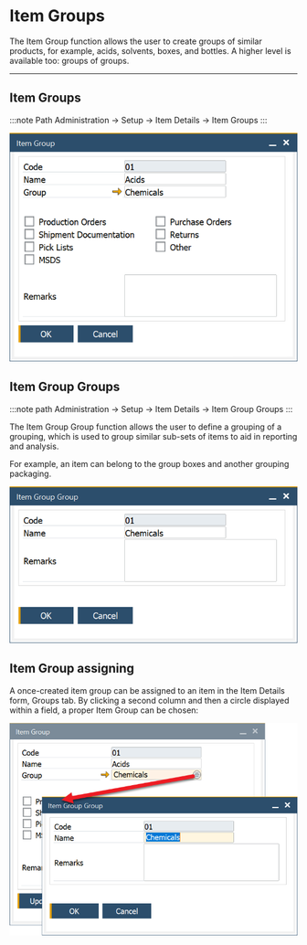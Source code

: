 # Item Groups

The Item Group function allows the user to create groups of similar products, for example, acids, solvents, boxes, and bottles. A higher level is available too: groups of groups.

---

## Item Groups

:::note Path
Administration → Setup → Item Details → Item Groups
:::

![Item Group](./media/item-group.png)

## Item Group Groups

:::note path
Administration → Setup → Item Details → Item Group Groups
:::

The Item Group Group function allows the user to define a grouping of a grouping, which is used to group similar sub-sets of items to aid in reporting and analysis.

For example, an item can belong to the group boxes and another grouping packaging.

![Item Group Groups](./media/item-group-groups.png)

## Item Group assigning

A once-created item group can be assigned to an item in the Item Details form, Groups tab. By clicking a second column and then a circle displayed within a field, a proper Item Group can be chosen:

![Assigning](./media/groups-assigning-item-groups.png)
